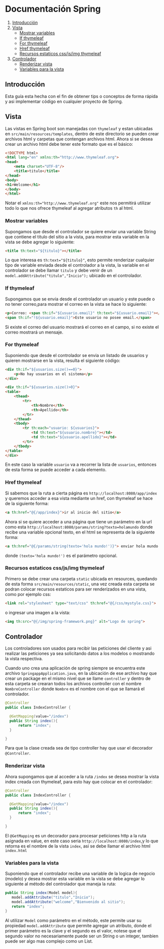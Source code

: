 # Documentación Spring

1. [Introducción](#TOC-introduccion)
2. [Vista](#TOC-vista)
   * [Mostrar variables](#TOC-variable)
   * [If thymeleaf](#TOC-if)
   * [For thymeleaf](#TOC-for)
   * [Href thymeleaf](#TOC-href)
   * [Recursos estaticos css/js/img thymeleaf](#TOC-static)
3. [Controlador](#TOC-controlador)
   * [Renderizar vista](#TOC-con-vista)
   * [Variables para la vista](#TOC-con-var)

## <a name="TOC-introduccion"></a>Introducción
Esta guía esta hecha con el fin de obtener tips o conceptos de forma rápida y asi implementar código en cualquier proyecto de Spring.

## <a name="TOC-vista"></a>Vista
Las vistas en Spring boot son manejadas con `thymeleaf` y estan ubicadas en `src/main/resources/templates`, dentro de este directorio
se pueden crear archivos html y carpetas que contengan archivos html. Ahora si se desea crear un archivo html debe tener este formato
que es el básico:
```html
<!DOCTYPE html>
<html lang="en" xmlns:th="http://www.thymeleaf.org">
<head>
    <meta charset="UTF-8"/>
    <title>titulo</title>
</head>
<body>
<h1>Welcome</h1>
</body>
</html>
```
Notar el `xmlns:th="http://www.thymeleaf.org"` este nos permitirá utilizar todo lo que nos ofrece thymeleaf al agregar atributos `th`
al html.

### <a name="TOC-variable"></a>Mostrar variables
Supongamos que desde el controlador se quiere  enviar una variable String que contiene el titulo del sitio a la vista, para mostrar
esta variable en la vista se debe agregar lo siguiente:
```html
<title th:text="${titulo}"></title>
```
Lo que interesa es `th:text="${titulo}"`, esto permite renderizar cualquier tipo de variable enviada desde el controlador a la vista,
la variable en el controlador se debe llamar `titulo` y debe venir de un `model.addAttribute("titulo","Inicio");` ubicado en el controlador.
### <a name="TOC-if"></a>If thymeleaf
Supongamos que se envia desde el controlador un usuario y este puede o no tener correo,para mostrar el correo en la vista se hace
lo siguiente:
```html
<p>Correo: <span th:if="${usuario.email}" th:text="${usuario.email}"></span></p>
<span th:if="!${usuario.email}">Este usuario no posee email.</span>
```
Si existe el correo del usuario mostrará el correo en el campo, si no existe el correo mostrará un mensaje.
### <a name="TOC-for"></a>For thymeleaf
Suponiendo que desde el controlador se envia un listado de usuarios y quieren mostrarse en la vista, resulta el siguiente
código:
```html
<div th:if="${usuarios.size()==0}">
    <p>No hay usuarios en el sistema</p>
</div>

<div th:if="${usuarios.size()>0}">
<table>
    <thead>
        <tr>
            <th>Nombre</th>
            <th>Apellido</th>
        </tr>
    </thead>
    <tbody>
        <tr th:each="usuario: ${usuarios}">
            <td th:text="${usuario.nombre}"></td>
            <td th:text="${usuario.apellido}"></td>
        </tr>
    </tbody>
</table>
</div>
```
En este caso la variable `usuario` va a recorrer la lista de `usuarios`, entonces de esta forma se puede acceder a cada elemento.

### <a name="TOC-href"></a>Href thymeleaf
Si sabemos que la ruta a cierta página es `http://localhost:8080/app/index` y queremos acceder a esa vista mediante un href, con
thymeleaf se hace de la siguiente forma:
```html
<a th:href="@{/app/index}">ir al inicio del sitio</a>
```
Ahora si se quiere acceder a una página que tiene un parámetro en la url como esta `http://localhost:8080/params/string?texto=holamundo`
donde recibe una variable opcional texto, en el html se representa de la siguiente forma:
```html
<a th:href="@{/params/string(texto='hola mundo!')}"> enviar hola mundo por get</a>
```
donde `(texto='hola mundo!')` es el parámetro opcional.
### <a name="TOC-static"></a>Recursos estaticos css/js/img thymeleaf
Primero se debe crear una carpeta `static` ubicada en resources, quedando de esta forma `src/main/resources/static`, una vez creada
esta carpeta se podran colocar recursos estaticos para ser renderizados en una vista, como por ejemplo css:
```html
<link rel="stylesheet" type="text/css" th:href="@{/css/mystyle.css}">
```
o ingresar una imagen a la vista:
```html
<img th:src="@{/img/spring-framework.png}" alt="Logo de spring">
```
## <a name="TOC-controlador"></a>Controlador
Los controladores son usados para recibir las peticiones del cliente y asi realizar las peticiones ya sea solicitando datos a los modelos o mostrando la vista respectiva.

Cuando uno crea una aplicación de spring siempre se encuentra este archivo `SpringappApplication.java`, en la ubicación de ese archivo
hay que crear un package en el mismo nivel que se llame `controller` y dentro de esta carpeta se crearan todos los archivos controller
con el nombre `NombreController` donde `Nombre` es el nombre con el que se llamará el controlador.

```java
@Controller
public class IndexController {

  @GetMapping(value="/index")
  public String index(){
      return "index";
  }

}
```
Para que la clase creada sea de tipo controller hay que usar el decorador `@Controller`.
### <a name="TOC-con-vista"></a>Renderizar vista
Ahora supongamos que al acceder a la ruta `/index` se desea mostrar la vista index creada con thymeleaf, para esto hay que colocar en
el controlador:
```java
@Controller
public class IndexController {

  @GetMapping(value="/index")
  public String index(){
      return "index";
  }

}
```
El `@GetMapping` es un decorador para procesar peticiones http a la ruta asignada en value, en este caso seria `http://localhost:8080/index`,y lo que retorna es el nombre de la vista `index`, asi se debe llamar el archivo html `index.html`
### <a name="TOC-con-var"></a>Variables para la vista
Suponiendo que el controlador recibe una variable de la logica de negocio (modelo) y desea mostrar esta variable en la vista
se debe agregar lo siguiente al método del controlador que maneja la ruta:
```java
public String index(Model model){
   model.addAttribute("titulo","Inicio");
   model.addAttribute("welcome","Bienvenido al sitio");
   return "index";	      
}
```
Al utilizar `Model` como parámetro en el método, este permite usar su propiedad `model.addAttribute` que permite agregar un atributo,
donde el primer parámetro es la clave y el segundo es el valor, notese que el segundo valor no necesariamente puede ser un String o
un integer, tambien puede ser algo mas complejo como un List.
